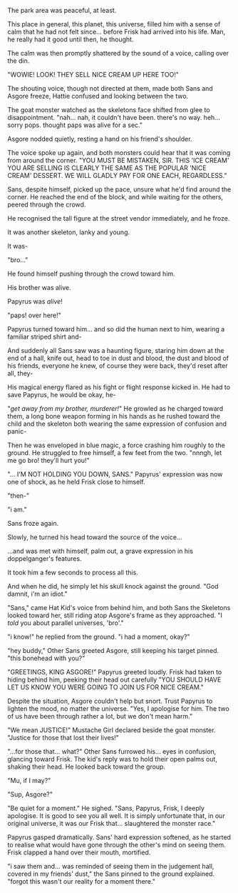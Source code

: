 <!-- Note to self - The team would previously land on an Earth-like planet and gather clues, information -->

The park area was peaceful, at least.

This place in general, this planet, this universe, filled him with a sense of calm that he had not felt since... before Frisk had arrived into his life. Man, he really had it good until then, he thought.

The calm was then promptly shattered by the sound of a voice, calling over the din.

"WOWIE! LOOK! THEY SELL NICE CREAM UP HERE TOO!"

The shouting voice, though not directed at them, made both Sans and Asgore freeze, Hattie confused and looking between the two.

The goat monster watched as the skeletons face shifted from glee to disappointment. "nah... nah, it couldn't have been. there's no way. heh... sorry pops. thought paps was alive for a sec."

Asgore nodded quietly, resting a hand on his friend's shoulder. 

The voice spoke up again, and both monsters could hear that it was coming from around the corner. "YOU MUST BE MISTAKEN, SIR. THIS 'ICE CREAM' YOU ARE SELLING IS CLEARLY THE SAME AS THE POPULAR 'NICE CREAM' DESSERT. WE WILL GLADLY PAY FOR ONE EACH, REGARDLESS."

Sans, despite himself, picked up the pace, unsure what he'd find around the corner. He reached the end of the block, and while waiting for the others, peered through the crowd. 

He recognised the tall figure at the street vendor immediately, and he froze.

It was another skeleton, lanky and young.

It was-

"bro..."

He found himself pushing through the crowd toward him. 

His brother was alive. 

Papyrus was *alive*!

"paps! over here!"

Papyrus turned toward him... and so did the human next to him, wearing a familiar striped shirt and-

And suddenly all Sans saw was a haunting figure, staring him down at the end of a hall, knife out, head to toe in dust and blood, the dust and blood of his friends, everyone he knew, of course they were back, they'd reset after all, they-

His magical energy flared as his fight or flight response kicked in. He had to save Papyrus, he would be okay, he-

"*get away from my brother, murderer!*" He growled as he charged toward them, a long bone weapon forming in his hands as he rushed toward the child and the skeleton both wearing the same expression of confusion and panic-

Then he was enveloped in blue magic, a force crashing him roughly to the ground. He struggled to free himself, a few feet from the two. "nnngh, let me go bro! they'll hurt you!"

"... I'M NOT HOLDING YOU DOWN, SANS." Papyrus' expression was now one of shock, as he held Frisk close to himself.

"then-"

"i am."

Sans froze again.

Slowly, he turned his head toward the source of the voice...

...and was met with himself, palm out, a grave expression in his doppelganger's features.

It took him a few seconds to process all this.

And when he did, he simply let his skull knock against the ground. "God damnit, i'm an idiot."

"Sans," came Hat Kid's voice from behind him, and both Sans the Skeletons looked toward her, still riding atop Asgore's frame as they approached. "I *told* you about parallel universes, 'bro'."

"i know!" he replied from the ground. "i had a moment, okay?"

"hey buddy," Other Sans greeted Asgore, still keeping his target pinned. "this bonehead with you?"

"GREETINGS, KING ASGORE!" Papyrus greeted loudly. Frisk had taken to hiding behind him, peeking their head out carefully "YOU SHOULD HAVE LET US KNOW YOU WERE GOING TO JOIN US FOR NICE CREAM."

Despite the situation, Asgore couldn't help but snort. Trust Papyrus to lighten the mood, no matter the universe. "Yes, I apologise for him. The two of us have been through rather a lot, but we don't mean harm."

"We mean JUSTICE!" Mustache Girl declared beside the goat monster. "Justice for those that lost their lives!"

"...for those that... what?" Other Sans furrowed his... eyes in confusion, glancing toward Frisk. The kid's reply was to hold their open palms out, shaking their head. He looked back toward the group. 

"Mu, if I may?"

"Sup, Asgore?"

"Be quiet for a moment." He sighed. "Sans, Papyrus, Frisk, I deeply apologise. It is good to see you all well. It is simply unfortunate that, in our original universe, it was our Frisk that... slaughtered the monster race."

Papyrus gasped dramatically. Sans' hard expression softened, as he started to realise what would have gone through the other's mind on seeing them. Frisk clapped a hand over their mouth, mortified.

"i saw them and... was reminded of seeing them in the judgement hall, covered in my friends' dust," the Sans pinned to the ground explained. "forgot this wasn't our reality for a moment there."